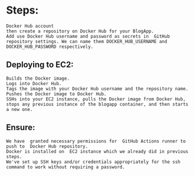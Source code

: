 # Steps:

    Docker Hub account 
    then create a repository on Docker Hub for your BlogApp.
    Add use Docker Hub username and password as secrets in  GitHub repository settings. We can name them DOCKER_HUB_USERNAME and DOCKER_HUB_PASSWORD respectively.

## Deploying to EC2:

    Builds the Docker image.
    Logs into Docker Hub.
    Tags the image with your Docker Hub username and the repository name.
    Pushes the Docker image to Docker Hub.
    SSHs into your EC2 instance, pulls the Docker image from Docker Hub, stops any previous instance of the blogapp container, and then starts a new one.
## Ensure:

    We have  granted necessary permissions for  GitHub Actions runner to push to  Docker Hub repository.
    Docker is installed on  EC2 instance which we already did in previous steps.
    We've set up SSH keys and/or credentials appropriately for the ssh command to work without requiring a password.
